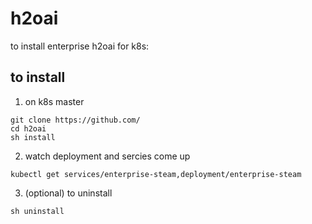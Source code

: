 # h2oai
to install enterprise h2oai for k8s:

## to install 

1. on k8s master
```
git clone https://github.com/
cd h2oai
sh install
```

2. watch deployment and sercies come up
```
kubectl get services/enterprise-steam,deployment/enterprise-steam
```

3. (optional) to uninstall
```
sh uninstall
```